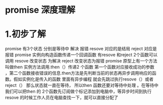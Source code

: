# promise  深度理解
# 1.初步了解
promise 有3个状态 分别是等待中 解决 报错  resove 对应的是结局 reject 对应是报错
promise 实例向构造函数传递一个回调函数 有resove 和reject 2个函数可以调用 resove 改变状态 为解决 reject 改变状态为报错 promise 原型上有一个方法叫做then
实例方法调用.then（）传递2 个函数 第一个函数对应接收成功的参数 ，第二个函数接收错误的信息.then方法是先判断当前的状态再异步调用响应的函数。假如实例化是传入的函数 里面有异步编程 就会先跳过执行resove（）或者reject（） 那么状态就一直在等待， 所以then 函数还要对等待中处理 。在等待中我们可以把then 的 2个函数先订阅做个标记添加到电脑中，等异步时间到执行resove 的时候工作人员在电脑查找一下，就可以直接分配了
